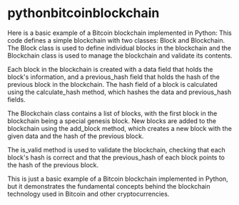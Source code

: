 # pythonbitcoinblockchain
Here is a basic example of a Bitcoin blockchain implemented in Python:
This code defines a simple blockchain with two classes: Block and Blockchain. The Block class is used to define individual blocks in the blockchain and the Blockchain class is used to manage the blockchain and validate its contents.

Each block in the blockchain is created with a data field that holds the block's information, and a previous_hash field that holds the hash of the previous block in the blockchain. The hash field of a block is calculated using the calculate_hash method, which hashes the data and previous_hash fields.

The Blockchain class contains a list of blocks, with the first block in the blockchain being a special genesis block. New blocks are added to the blockchain using the add_block method, which creates a new block with the given data and the hash of the previous block.

The is_valid method is used to validate the blockchain, checking that each block's hash is correct and that the previous_hash of each block points to the hash of the previous block.

This is just a basic example of a Bitcoin blockchain implemented in Python, but it demonstrates the fundamental concepts behind the blockchain technology used in Bitcoin and other cryptocurrencies.
